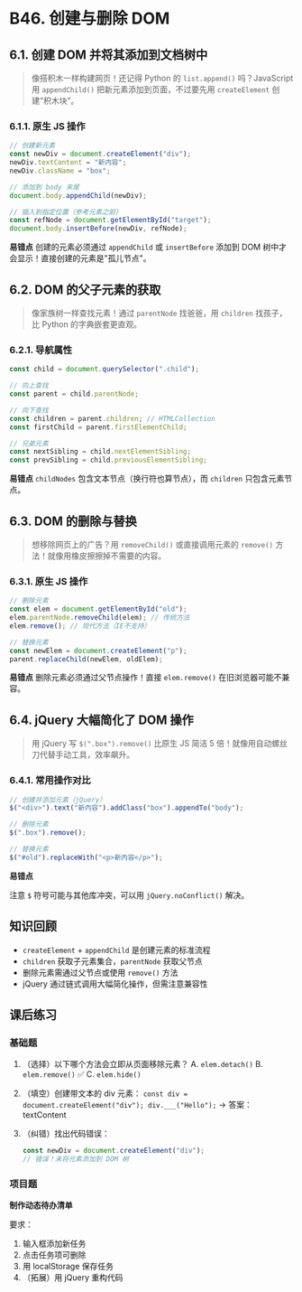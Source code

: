 # B46. 创建与删除 DOM

## 6.1. 创建 DOM 并将其添加到文档树中

> 像搭积木一样构建网页！还记得 Python 的 `list.append()` 吗？JavaScript 用 `appendChild()` 把新元素添加到页面，不过要先用 `createElement` 创建"积木块"。

### 6.1.1. 原生 JS 操作
```javascript
// 创建新元素
const newDiv = document.createElement("div");
newDiv.textContent = "新内容";
newDiv.className = "box";

// 添加到 body 末尾
document.body.appendChild(newDiv);

// 插入到指定位置（参考元素之前）
const refNode = document.getElementById("target");
document.body.insertBefore(newDiv, refNode);
```

**易错点** 创建的元素必须通过 `appendChild` 或 `insertBefore` 添加到 DOM 树中才会显示！直接创建的元素是"孤儿节点"。

## 6.2. DOM 的父子元素的获取

> 像家族树一样查找元素！通过 `parentNode` 找爸爸，用 `children` 找孩子，比 Python 的字典嵌套更直观。

### 6.2.1. 导航属性
```javascript
const child = document.querySelector(".child");

// 向上查找
const parent = child.parentNode;

// 向下查找
const children = parent.children; // HTMLCollection
const firstChild = parent.firstElementChild;

// 兄弟元素
const nextSibling = child.nextElementSibling;
const prevSibling = child.previousElementSibling;
```

**易错点** `childNodes` 包含文本节点（换行符也算节点），而 `children` 只包含元素节点。

## 6.3. DOM 的删除与替换

> 想移除网页上的广告？用 `removeChild()` 或直接调用元素的 `remove()` 方法！就像用橡皮擦擦掉不需要的内容。

### 6.3.1. 原生 JS 操作

```javascript
// 删除元素
const elem = document.getElementById("old");
elem.parentNode.removeChild(elem); // 传统方法
elem.remove(); // 现代方法（IE不支持）

// 替换元素
const newElem = document.createElement("p");
parent.replaceChild(newElem, oldElem);
```

**易错点** 删除元素必须通过父节点操作！直接 `elem.remove()` 在旧浏览器可能不兼容。

## 6.4. jQuery 大幅简化了 DOM 操作

> 用 jQuery 写 `$(".box").remove()` 比原生 JS 简洁 5 倍！就像用自动螺丝刀代替手动工具，效率飙升。

### 6.4.1. 常用操作对比

```javascript
// 创建并添加元素（jQuery）
$("<div>").text("新内容").addClass("box").appendTo("body");

// 删除元素
$(".box").remove();

// 替换元素
$("#old").replaceWith("<p>新内容</p>");
```

**易错点**

注意 `$` 符号可能与其他库冲突，可以用 `jQuery.noConflict()` 解决。

## 知识回顾

- `createElement` + `appendChild` 是创建元素的标准流程
- `children` 获取子元素集合，`parentNode` 获取父节点
- 删除元素需通过父节点或使用 `remove()` 方法
- jQuery 通过链式调用大幅简化操作，但需注意兼容性

## 课后练习

### 基础题

1. （选择）以下哪个方法会立即从页面移除元素？
   A. `elem.detach()`
   B. `elem.remove()` ✅
   C. `elem.hide()`

2. （填空）创建带文本的 div 元素：
   `const div = document.createElement("div"); div.___("Hello");` → 答案：textContent

3. （纠错）找出代码错误：
   ```javascript
   const newDiv = document.createElement("div");
   // 错误！未将元素添加到 DOM 树
   ```

### 项目题

**制作动态待办清单**

要求：
1. 输入框添加新任务
2. 点击任务项可删除
3. 用 localStorage 保存任务
4. （拓展）用 jQuery 重构代码
